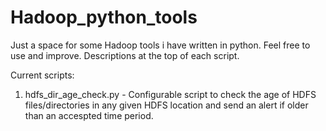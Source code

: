 # Hadoop_python_tools

Just a space for some Hadoop tools i have written in python. Feel free to use and improve.
Descriptions at the top of each script.

Current scripts:
1. hdfs_dir_age_check.py - Configurable script to check the age of HDFS files/directories in any given HDFS location and send an alert if older than an accespted time period.

